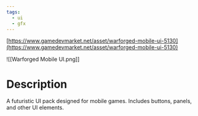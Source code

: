 ```yaml
---
tags:
  - ui
  - gfx
---
```

[https://www.gamedevmarket.net/asset/warforged-mobile-ui-5130](https://www.gamedevmarket.net/asset/warforged-mobile-ui-5130)

![[Warforged Mobile UI.png]]

# Description
A futuristic UI pack designed for mobile games. Includes buttons, panels, and other UI elements.
